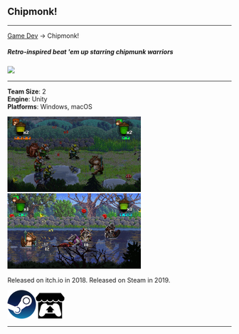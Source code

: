 ## Chipmonk!

---
[Game Dev](/game_dev) -> Chipmonk!

##### Retro-inspired beat 'em up starring chipmunk warriors
<img src="https://media.indiedb.com/images/presskit/1/2/1054/Chipmonk_Cover_Art_ReallyWide.1.png?raw=true"/>

---

**Team Size**: 2
<br>
**Engine**: Unity
<br>
**Platforms**: Windows, macOS
<br>

<img src="images/chipmonk/rainbattle.gif?raw=true"/>
<img src="images/chipmonk/riverbattle.gif?raw=true"/>

Released on itch.io in 2018.
Released on Steam in 2019.

[<img src="images/steam.png?raw=true"/>](https://store.steampowered.com/app/1019730/Chipmonk/)[<img src="images/itch.png?raw=true"/>](https://niemi-bros.itch.io/chipmonk)

---

